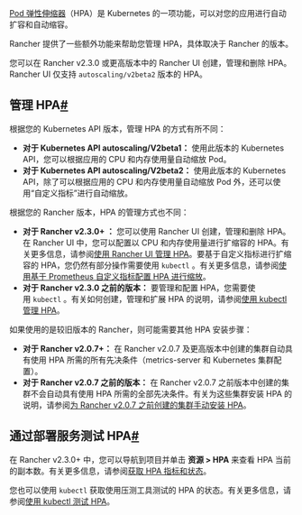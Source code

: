 [Pod 弹性伸缩器](https://kubernetes.io/docs/tasks/run-application/horizontal-pod-autoscale/)（HPA）是 Kubernetes 的一项功能，可以对您的应用进行自动扩容和自动缩容。

Rancher 提供了一些额外功能来帮助您管理 HPA，具体取决于 Rancher 的版本。

您可以在 Rancher v2.3.0 或更高版本中的 Rancher UI 创建，管理和删除 HPA。Rancher UI 仅支持 `autoscaling/v2beta2` 版本的 HPA。

## 管理 HPA[#](https://docs.rancher.cn/docs/rancher2.5/k8s-in-rancher/horitzontal-pod-autoscaler/_index#%E7%AE%A1%E7%90%86-hpa "Direct link to heading")

根据您的 Kubernetes API 版本，管理 HPA 的方式有所不同：

- **对于 Kubernetes API autoscaling/V2beta1：** 使用此版本的 Kubernetes API，您可以根据应用的 CPU 和内存使用量自动缩放 Pod。
- **对于 Kubernetes API autoscaling/V2beta2：** 使用此版本的 Kubernetes API，除了可以根据应用的 CPU 和内存使用量自动缩放 Pod 外，还可以使用“自定义指标”进行自动缩放。

根据您的 Rancher 版本，HPA 的管理方式也不同：

- **对于 Rancher v2.3.0+ ：** 您可以使用 Rancher UI 创建，管理和删除 HPA。在 Rancher UI 中，您可以配置以 CPU 和内存使用量进行扩缩容的 HPA。有关更多信息，请参阅[使用 Rancher UI 管理 HPA](https://docs.rancher.cn/docs/rancher2.5/k8s-in-rancher/horitzontal-pod-autoscaler/manage-hpa-with-rancher-ui/_index)。要基于自定义指标进行扩缩容的 HPA，您仍然有部分操作需要使用 `kubectl` 。有关更多信息，请参阅[使用基于 Prometheus 自定义指标配置 HPA 进行缩放](https://docs.rancher.cn/docs/rancher2.5/k8s-in-rancher/horitzontal-pod-autoscaler/manage-hpa-with-kubectl/_index)。
- **对于 Rancher v2.3.0 之前的版本：** 要管理和配置 HPA，您需要使用 `kubectl` 。有关如何创建，管理和扩展 HPA 的说明，请参阅[使用 kubectl 管理 HPA](https://docs.rancher.cn/docs/rancher2.5/k8s-in-rancher/horitzontal-pod-autoscaler/manage-hpa-with-kubectl/_index)。

如果使用的是较旧版本的 Rancher，则可能需要其他 HPA 安装步骤：

- **对于 Rancher v2.0.7+：** 在 Rancher v2.0.7 及更高版本中创建的集群自动具有使用 HPA 所需的所有先决条件（metrics-server 和 Kubernetes 集群配置）。
- **对于 Rancher v2.0.7 之前的版本：** 在 Rancher v2.0.7 之前版本中创建的集群不会自动具有使用 HPA 所需的全部先决条件。有关为这些集群安装 HPA 的说明，请参阅[为 Rancher v2.0.7 之前创建的集群手动安装 HPA](https://docs.rancher.cn/docs/rancher2.5/k8s-in-rancher/horitzontal-pod-autoscaler/hpa-for-rancher-before-2_0_7/_index)。

## 通过部署服务测试 HPA[#](https://docs.rancher.cn/docs/rancher2.5/k8s-in-rancher/horitzontal-pod-autoscaler/_index#%E9%80%9A%E8%BF%87%E9%83%A8%E7%BD%B2%E6%9C%8D%E5%8A%A1%E6%B5%8B%E8%AF%95-hpa "Direct link to heading")

在 Rancher v2.3.0+ 中，您可以导航到项目并单击 **资源 > HPA** 来查看 HPA 当前的副本数。有关更多信息，请参阅[获取 HPA 指标和状态](https://docs.rancher.cn/docs/rancher2.5/k8s-in-rancher/horitzontal-pod-autoscaler/manage-hpa-with-rancher-ui/_index)。

您也可以使用 `kubectl` 获取使用压测工具测试的 HPA 的状态。有关更多信息，请参阅[使用 kubectl 测试 HPA](https://docs.rancher.cn/docs/rancher2.5/k8s-in-rancher/horitzontal-pod-autoscaler/testing-hpa/_index)。